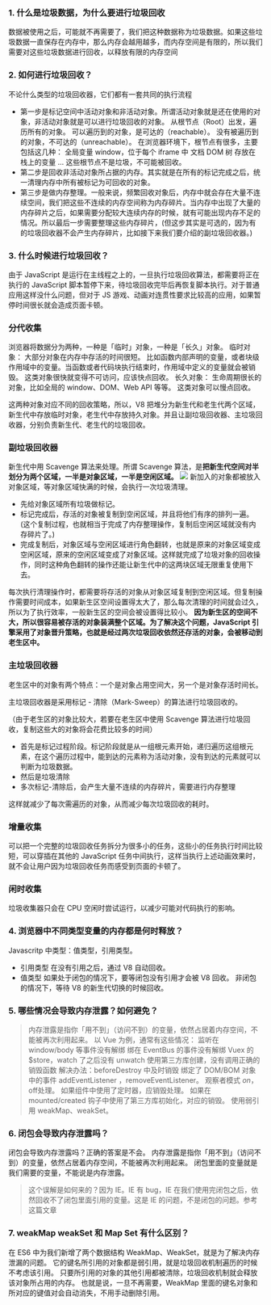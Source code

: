 ### 1. 什么是垃圾数据，为什么要进行垃圾回收
数据被使用之后，可能就不再需要了，我们把这种数据称为垃圾数据。如果这些垃圾数据一直保存在内存中，那么内存会越用越多，而内存空间是有限的，所以我们需要对这些垃圾数据进行回收，以释放有限的内存空间
### 2. 如何进行垃圾回收？
不论什么类型的垃圾回收器，它们都有一套共同的执行流程
- 第一步是标记空间中活动对象和非活动对象。所谓活动对象就是还在使用的对象，非活动对象就是可以进行垃圾回收的对象。
从根节点（Root）出发，遍历所有的对象。
可以遍历到的对象，是可达的（reachable）。
没有被遍历到的对象，不可达的（unreachable）。
在浏览器环境下，根节点有很多，主要包括这几种：
全局变量 window，位于每个 iframe 中
文档 DOM 树
存放在栈上的变量
...
这些根节点不是垃圾，不可能被回收。
- 第二步是回收非活动对象所占据的内存。其实就是在所有的标记完成之后，统一清理内存中所有被标记为可回收的对象。
- 第三步是做内存整理。一般来说，频繁回收对象后，内存中就会存在大量不连续空间，我们把这些不连续的内存空间称为内存碎片。当内存中出现了大量的内存碎片之后，如果需要分配较大连续内存的时候，就有可能出现内存不足的情况。所以最后一步需要整理这些内存碎片，(但这步其实是可选的，因为有的垃圾回收器不会产生内存碎片，比如接下来我们要介绍的副垃圾回收器。)
### 3. 什么时候进行垃圾回收？
由于 JavaScript 是运行在主线程之上的，一旦执行垃圾回收算法，都需要将正在执行的 JavaScript 脚本暂停下来，待垃圾回收完毕后再恢复脚本执行。对于普通应用这样没什么问题，但对于 JS 游戏、动画对连贯性要求比较高的应用，如果暂停时间很长就会造成页面卡顿。
### 分代收集
浏览器将数据分为两种，一种是「临时」对象，一种是「长久」对象。
临时对象：
大部分对象在内存中存活的时间很短。
比如函数内部声明的变量，或者块级作用域中的变量。当函数或者代码块执行结束时，作用域中定义的变量就会被销毁。
这类对象很快就变得不可访问，应该快点回收。
长久对象：
生命周期很长的对象，比如全局的 window、DOM、Web API 等等。
这类对象可以慢点回收。

这两种对象对应不同的回收策略，所以，V8 把堆分为新生代和老生代两个区域， 新生代中存放临时对象，老生代中存放持久对象。并且让副垃圾回收器、主垃圾回收器，分别负责新生代、老生代的垃圾回收。
### 副垃圾回收器
新生代中用 Scavenge 算法来处理。所谓 Scavenge 算法，是**把新生代空间对半划分为两个区域，一半是对象区域，一半是空闲区域。**
![](https://static001.geekbang.org/resource/image/4f/af/4f9310c7da631fa5a57f871099bfbeaf.png)
新加入的对象都被放入对象区域，等对象区域快满的时候，会执行一次垃圾清理。
- 先给对象区域所有垃圾做标记。
- 标记完成后，存活的对象被复制到空闲区域，并且将他们有序的排列一遍。(这个复制过程，也就相当于完成了内存整理操作，复制后空闲区域就没有内存碎片了。)
- 完成复制后，对象区域与空闲区域进行角色翻转，也就是原来的对象区域变成空闲区域，原来的空闲区域变成了对象区域。这样就完成了垃圾对象的回收操作，同时这种角色翻转的操作还能让新生代中的这两块区域无限重复使用下去。

每次执行清理操作时，都需要将存活的对象从对象区域复制到空闲区域。但复制操作需要时间成本，如果新生区空间设置得太大了，那么每次清理的时间就会过久，所以为了执行效率，一般新生区的空间会被设置得比较小。
**因为新生区的空间不大，所以很容易被存活的对象装满整个区域。为了解决这个问题，JavaScript 引擎采用了对象晋升策略，也就是经过两次垃圾回收依然还存活的对象，会被移动到老生区中。**
### 主垃圾回收器
老生区中的对象有两个特点：一个是对象占用空间大，另一个是对象存活时间长。

主垃圾回收器是采用标记 - 清除（Mark-Sweep）的算法进行垃圾回收的。

（由于老生区的对象比较大，若要在老生区中使用 Scavenge 算法进行垃圾回收，复制这些大的对象将会花费比较多的时间）
- 首先是标记过程阶段。标记阶段就是从一组根元素开始，递归遍历这组根元素，在这个遍历过程中，能到达的元素称为活动对象，没有到达的元素就可以判断为垃圾数据。
- 然后是垃圾清除
- 多次标记-清除后，会产生大量不连续的内存碎片，需要进行内存整理

这样就减少了每次需遍历的对象，从而减少每次垃圾回收的耗时。
### 增量收集
可以把一个完整的垃圾回收任务拆分为很多小的任务，这些小的任务执行时间比较短，可以穿插在其他的 JavaScript 任务中间执行，这样当执行上述动画效果时，就不会让用户因为垃圾回收任务而感受到页面的卡顿了。
### 闲时收集
垃圾收集器只会在 CPU 空闲时尝试运行，以减少可能对代码执行的影响。
### 4. 浏览器中不同类型变量的内存都是何时释放？
Javascritp 中类型：值类型，引用类型。
- 引用类型
在没有引用之后，通过 V8 自动回收。
- 值类型
如果处于闭包的情况下，要等闭包没有引用才会被 V8 回收。
非闭包的情况下，等待 V8 的新生代切换的时候回收。
### 5. 哪些情况会导致内存泄露？如何避免？
> 内存泄露是指你「用不到」（访问不到）的变量，依然占居着内存空间，不能被再次利用起来。
以 Vue 为例，通常有这些情况：
监听在 window/body 等事件没有解绑
绑在 EventBus 的事件没有解绑
Vuex 的 $store，watch 了之后没有 unwatch
使用第三方库创建，没有调用正确的销毁函数
解决办法：beforeDestroy 中及时销毁
绑定了 DOM/BOM 对象中的事件 addEventListener ，removeEventListener。
观察者模式 $on，$off处理。
如果组件中使用了定时器，应销毁处理。
如果在 mounted/created 钩子中使用了第三方库初始化，对应的销毁。
使用弱引用 weakMap、weakSet。
### 6. 闭包会导致内存泄露吗？
闭包会导致内存泄露吗？正确的答案是不会。
内存泄露是指你「用不到」（访问不到）的变量，依然占居着内存空间，不能被再次利用起来。
闭包里面的变量就是我们需要的变量，不能说是内存泄露。
> 这个误解是如何来的？因为 IE。IE 有 bug，IE 在我们使用完闭包之后，依然回收不了闭包里面引用的变量。这是 IE 的问题，不是闭包的问题。参考这篇文章
### 7. weakMap weakSet 和 Map Set 有什么区别？

在 ES6 中为我们新增了两个数据结构 WeakMap、WeakSet，就是为了解决内存泄漏的问题。
它的键名所引用的对象都是弱引用，就是垃圾回收机制遍历的时候不考虑该引用。
只要所引用的对象的其他引用都被清除，垃圾回收机制就会释放该对象所占用的内存。
也就是说，一旦不再需要，WeakMap 里面的键名对象和所对应的键值对会自动消失，不用手动删除引用。